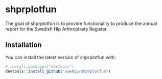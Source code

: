 
<!-- README.md is generated from README.Rmd. Please edit that file -->

# shprplotfun

The goal of shprplotfun is to provide functionality to produce the
annual report for the Swedish Hip Arthroplasty Register.

## Installation

You can install the latest version of shprplotfun with:

``` r
# install.packages("devtools")
devtools::install_github("swehip/shprplotfun")
```
